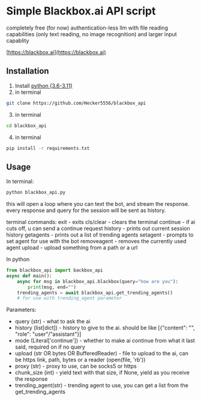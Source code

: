 # Simple Blackbox.ai API script
completely free (for now) authentication-less llm with file reading capabilities (only text reading, no image recognition) and larger input capablity

[https://blackbox.ai](https://blackbox.ai)
## Installation
1. Install [python (3.6-3.11)](https://python.org)
2. in terminal
```bash
git clone https://github.com/Hecker5556/blackbox_api
```
3. in terminal
```bash
cd blackbox_api
```
4. in terminal
```bash
pip install -r requirements.txt
```

## Usage
In terminal:
```bash
python blackbox_api.py
```
this will open a loop where you can text the bot, and stream the response. every response and query for the session will be sent as history.

terminal commands:
exit - exits
cls/clear - clears the terminal
continue - if ai cuts off, u can send a continue request
history - prints out current session history
getagents - prints out a list of trending agents 
setagent - prompts to set agent for use with the bot
removeagent - removes the currently used agent
upload - upload something from a path or a url

In python
```python
from blackbox_api import backbox_api
async def main():
    async for msg in blackbox_api.blackbox(query="how are you"):
        print(msg, end="")
    trending_agents = await blackbox_api.get_trending_agents()
    # for use with trending_agent parameter
```

Parameters:
* query (str) - what to ask the ai
* history (list[dict]) - history to give to the ai. should be like [{"content": "", "role": "user"/"assistant"}]
* mode (Literal['continue']) - whether to make ai continue from what it last said, required on if no query
* upload (str OR bytes OR BufferedReader) - file to upload to the ai, can be https link, path, bytes or a reader (open(file, 'rb'))
* proxy (str) - proxy to use, can be socks5 or https
* chunk_size (int) - yield text with that size, if None, yield as you receive the response
* trending_agent(str) - trending agent to use, you can get a list from the get_trending_agents